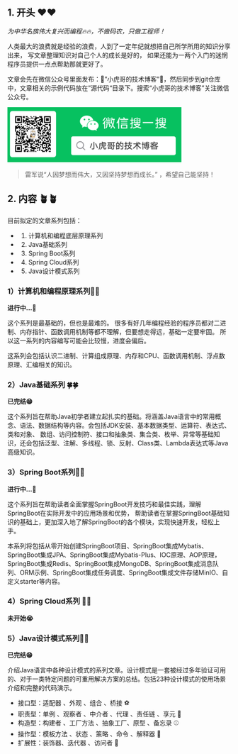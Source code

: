 ## 1. 开头 ❤️❤️
*为中华名族伟大复兴而编程🔥🔥，不做码农，只做工程师！*

人类最大的浪费就是经验的浪费，人到了一定年纪就想把自己所学所用的知识分享出来，
写文章整理知识对自己个人的成长是好的， 如果还能为一两个入门的迷惘程序员提供一点点帮助那就更好了。

文章会先在微信公众号里面发布：🫶”小虎哥的技术博客”🫶，然后同步到git仓库中，文章相关的示例代码放在”源代码“目录下。搜索“小虎哥的技术博客”关注微信公众号。

![](/images/Common/wx.png)

> 雷军说“人因梦想而伟大，又因坚持梦想而成长。” ，希望自己能坚持！

## 2. 内容 🪴🪴
目前拟定的文章系列包括：

- 1. 计算机和编程底层原理系列
- 2. Java基础系列
- 3. Spring Boot系列
- 4. Spring Cloud系列
- 5. Java设计模式系列

### 1）计算机和编程原理系列🌱🌱

**进行中...🤪**

这个系列是最基础的，但也是最难的。 很多有好几年编程经验的程序员都对二进制、内存指针、函数调用机制等都不理解，但要想走得远，基础一定要牢固。
所以这一系列的内容编写可能会比较慢，进度会偏后。

这系列会包括认识二进制、计算组成原理、内存和CPU、函数调用机制、浮点数原理、汇编相关的知识。

### 2）Java基础系列 🍀🍀

**已完结😁**

这个系列旨在帮助Java初学者建立起扎实的基础。将涵盖Java语言中的常用概念、语法、数据结构等内容。会包括JDK安装、基本数据类型、运算符、表达式、类和对象、
数组、访问控制符、接口和抽象类、集合类、枚举、异常等基础知识，还会包括泛型、注解、多线程、锁、反射、Class类、Lambda表达式等Java高级知识。

### 3）Spring Boot系列🌳🌳

**进行中...🤪** 

这个系列旨在帮助读者全面掌握SpringBoot开发技巧和最佳实践，理解SpringBoot在实际开发中的应用场景和优势，
帮助读者在掌握SpringBoot基础知识的基础上，更加深入地了解SpringBoot的各个模块，实现快速开发，轻松上手。

本系列将包括从零开始创建SpringBoot项目、SpringBoot集成Mybatis、SpringBoot集成JPA、SpringBoot集成Mybatis-Plus、IOC原理、AOP原理，
SpringBoot集成Redis、SpringBoot集成MongoDB、SpringBoot集成消息队列、ORM示例、SpringBoot集成任务调度、SpringBoot集成文件存储MinIO、自定义starter等内容。

### 4）Spring Cloud系列 🎄🎄
**未开始😭**

### 5）Java设计模式系列🌿🌿
**已完结😁**  

介绍Java语言中各种设计模式的系列文章。设计模式是一套被经过多年验证可用的、对于一类特定问题的可重用解决方案的总结。包括23种设计模式的使用场景介绍和完整的代码演示。

- 接口型：适配器 、外观 、组合 、桥接 ⚽
- 职责型：单例 、观察者 、中介者 、代理 、责任链 、享元 🏉
- 构造型：构建者 、工厂方法 、抽象工厂、原型 、备忘录 ⚾
- 操作型：模板方法 、状态 、策略 、命令 、解释器 🏀
- 扩展性：装饰器、迭代器 、访问者 🥎
